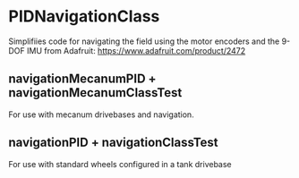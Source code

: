 # PIDNavigationClass
Simplifiies code for navigating the field using the motor encoders and the 9-DOF IMU from Adafruit: https://www.adafruit.com/product/2472
## navigationMecanumPID + navigationMecanumClassTest
For use with mecanum drivebases and navigation.

## navigationPID + navigationClassTest
For use with standard wheels configured in a tank drivebase
